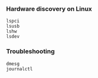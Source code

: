 ### Hardware discovery on Linux
    lspci
    lsusb
    lshw
    lsdev
    
### Troubleshooting
    dmesg
    journalctl
